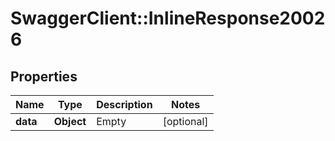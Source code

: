 # SwaggerClient::InlineResponse20026

## Properties
Name | Type | Description | Notes
------------ | ------------- | ------------- | -------------
**data** | **Object** | Empty | [optional] 


